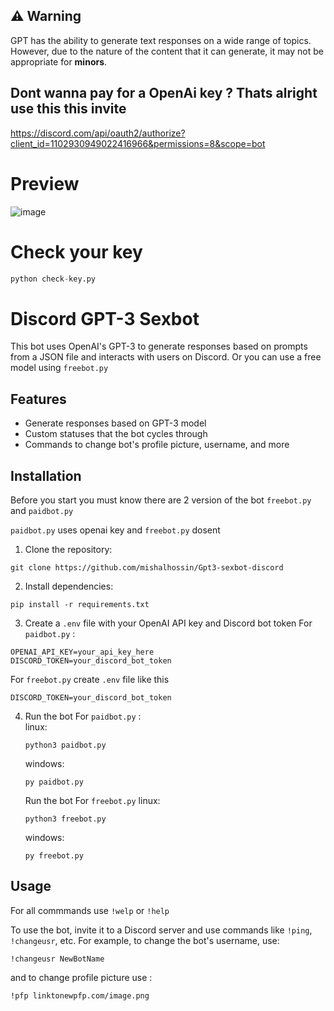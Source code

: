 ## ⚠️ Warning

GPT has the ability to generate text responses on a wide range of topics. However, due to the nature of the content that it can generate, it may not be appropriate for **minors**.


## Dont wanna pay for a OpenAi key ? Thats alright use this this invite

https://discord.com/api/oauth2/authorize?client_id=1102930949022416966&permissions=8&scope=bot


# Preview

![image](https://user-images.githubusercontent.com/91066601/235471433-0bb55515-1f40-4705-a026-67999de6c7eb.png)

# Check your key
```Python
python check-key.py
```

# Discord GPT-3 Sexbot

This bot uses OpenAI's GPT-3 to generate responses based on prompts from a JSON file and interacts with users on Discord.
Or you can use a free model using `freebot.py`

## Features

- Generate responses based on GPT-3 model
- Custom statuses that the bot cycles through
- Commands to change bot's profile picture, username, and more

## Installation

Before you start you must know there are 2 version of the bot 
`freebot.py`
and 
`paidbot.py`

`paidbot.py` uses openai key and `freebot.py` dosent

1. Clone the repository:
```
git clone https://github.com/mishalhossin/Gpt3-sexbot-discord
```

2. Install dependencies:
```
pip install -r requirements.txt
```

3. Create a `.env` file with your OpenAI API key and Discord bot token 
For `paidbot.py` :
```
OPENAI_API_KEY=your_api_key_here
DISCORD_TOKEN=your_discord_bot_token
```
For `freebot.py` create `.env` file like this 
```
DISCORD_TOKEN=your_discord_bot_token
```

4. Run the bot 
   For `paidbot.py` :<br>
   linux:
   ```
   python3 paidbot.py
   ```
   windows:
   ```
   py paidbot.py
   ```
   Run the bot 
   For `freebot.py`
   linux:
   ```
   python3 freebot.py
   ```
   windows:
   ```
   py freebot.py
   ```
   
## Usage

For all commmands use `!welp` or `!help`

To use the bot, invite it to a Discord server and use commands like `!ping`, `!changeusr`, etc.
For example, to change the bot's username, use:
```
!changeusr NewBotName
```
and to change profile picture use :
```
!pfp linktonewpfp.com/image.png
```

